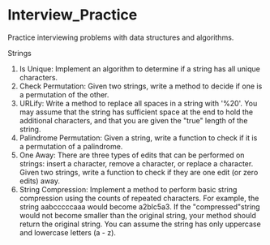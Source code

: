 # Interview_Practice
Practice interviewing problems with data structures and algorithms.

Strings    

1. Is Unique: Implement an algorithm to determine if a string has all unique characters.  
2. Check Permutation: Given two strings, write a method to decide if one is a permutation of the other.  
3. URLify: Write a method to replace all spaces in a string with '%20'. You may assume that the string has sufficient space at the end to hold the additional characters, and that you are given the "true" length of the string. 
4. Palindrome Permutation: Given a string, write a function to check if it is a permutation of a palindrome. 
5. One Away: There are three types of edits that can be performed on strings: insert a character, remove a character, or replace a character. Given two strings, write a function to check if they are one edit (or zero edits) away.
6. String Compression: Implement a method to perform basic string compression using the counts of repeated characters. For example, the string aabcccccaaa would become a2blc5a3. If the "compressed"string would not become smaller than the original string, your method should return the original string. You can assume the string has only uppercase and lowercase letters (a - z).
